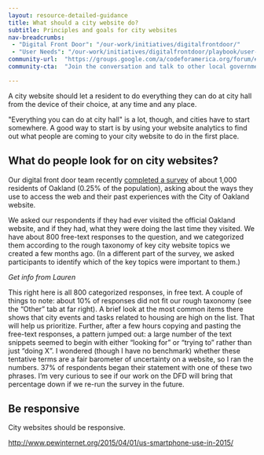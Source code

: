```yaml
---
layout: resource-detailed-guidance
title: What should a city website do?
subtitle: Principles and goals for city websites
nav-breadcrumbs:
 - "Digital Front Door": "/our-work/initiatives/digitalfrontdoor/"
 - "User Needs": "/our-work/initiatives/digitalfrontdoor/playbook/user-needs/"
community-url:	"https://groups.google.com/a/codeforamerica.org/forum/#!forum/digital-front-door"
community-cta:	"Join the conversation and talk to other local government staff in our Digital Front Door community."

---
```


A city website should let a resident to do everything they can do at city hall from the device of their choice, at any time and any place. 

"Everything you can do at city hall" is a lot, though, and cities have to start somewhere. A good way to start is by using your website analytics to find out what people are coming to your city website to do in the first place.

## What do people look for on city websites?

Our digital front door team recently [completed a survey](http://digifrodo.tumblr.com/post/101788428227/what-are-people-looking-for-on-city-websites) of about 1,000 residents of Oakland (0.25% of the population), asking about the ways they use to access the web and their past experiences with the City of Oakland website. 

We asked our respondents if they had ever visited the official Oakland website, and if they had, what they were doing the last time they visited. We have about 800 free-text responses to the question, and we categorized them according to the rough taxonomy of key city website topics we created a few months ago. (In a different part of the survey, we asked participants to identify which of the key topics were important to them.)

*Get info from Lauren* 

This right here is all 800 categorized responses, in free text. A couple of things to note: about 10% of responses did not fit our rough taxonomy (see the “Other” tab at far right). A brief look at the most common items there shows that city events and tasks related to housing are high on the list. That will help us prioritize.
Further, after a few hours copying and pasting the free-text responses, a pattern jumped out: a large number of the text snippets seemed to begin with either “looking for” or “trying to” rather than just “doing X”. I wondered (though I have no benchmark) whether these tentative terms are a fair barometer of uncertainty on a website, so I ran the numbers. 37% of respondents began their statement with one of these two phrases. I’m very curious to see if our work on the DFD will bring that percentage down if we re-run the survey in the future.
 
## Be responsive
 
City websites should be responsive. 

http://www.pewinternet.org/2015/04/01/us-smartphone-use-in-2015/
